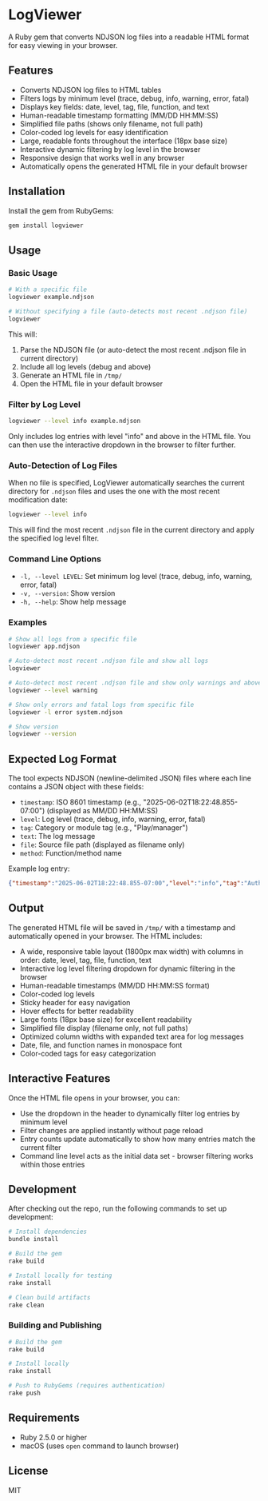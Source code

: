 # LogViewer

A Ruby gem that converts NDJSON log files into a readable HTML format for easy viewing in your browser.

## Features

- Converts NDJSON log files to HTML tables
- Filters logs by minimum level (trace, debug, info, warning, error, fatal)
- Displays key fields: date, level, tag, file, function, and text
- Human-readable timestamp formatting (MM/DD HH:MM:SS)
- Simplified file paths (shows only filename, not full path)
- Color-coded log levels for easy identification
- Large, readable fonts throughout the interface (18px base size)
- Interactive dynamic filtering by log level in the browser
- Responsive design that works well in any browser
- Automatically opens the generated HTML file in your default browser

## Installation

Install the gem from RubyGems:

```bash
gem install logviewer
```

## Usage

### Basic Usage

```bash
# With a specific file
logviewer example.ndjson

# Without specifying a file (auto-detects most recent .ndjson file)
logviewer
```

This will:
1. Parse the NDJSON file (or auto-detect the most recent .ndjson file in current directory)
2. Include all log levels (debug and above)
3. Generate an HTML file in `/tmp/`
4. Open the HTML file in your default browser

### Filter by Log Level

```bash
logviewer --level info example.ndjson
```

Only includes log entries with level "info" and above in the HTML file. You can then use the interactive dropdown in the browser to filter further.

### Auto-Detection of Log Files

When no file is specified, LogViewer automatically searches the current directory for `.ndjson` files and uses the one with the most recent modification date:

```bash
logviewer --level info
```

This will find the most recent `.ndjson` file in the current directory and apply the specified log level filter.

### Command Line Options

- `-l, --level LEVEL`: Set minimum log level (trace, debug, info, warning, error, fatal)
- `-v, --version`: Show version
- `-h, --help`: Show help message

### Examples

```bash
# Show all logs from a specific file
logviewer app.ndjson

# Auto-detect most recent .ndjson file and show all logs
logviewer

# Auto-detect most recent .ndjson file and show only warnings and above
logviewer --level warning

# Show only errors and fatal logs from specific file
logviewer -l error system.ndjson

# Show version
logviewer --version
```

## Expected Log Format

The tool expects NDJSON (newline-delimited JSON) files where each line contains a JSON object with these fields:

- `timestamp`: ISO 8601 timestamp (e.g., "2025-06-02T18:22:48.855-07:00") (displayed as MM/DD HH:MM:SS)
- `level`: Log level (trace, debug, info, warning, error, fatal)
- `tag`: Category or module tag (e.g., "Play/manager")
- `text`: The log message
- `file`: Source file path (displayed as filename only)
- `method`: Function/method name

Example log entry:
```json
{"timestamp":"2025-06-02T18:22:48.855-07:00","level":"info","tag":"Auth/manager","text":"User logged in successfully","file":"auth.rb","method":"login"}
```

## Output

The generated HTML file will be saved in `/tmp/` with a timestamp and automatically opened in your browser. The HTML includes:

- A wide, responsive table layout (1800px max width) with columns in order: date, level, tag, file, function, text
- Interactive log level filtering dropdown for dynamic filtering in the browser
- Human-readable timestamps (MM/DD HH:MM:SS format)
- Color-coded log levels
- Sticky header for easy navigation
- Hover effects for better readability
- Large fonts (18px base size) for excellent readability
- Simplified file display (filename only, not full paths)
- Optimized column widths with expanded text area for log messages
- Date, file, and function names in monospace font
- Color-coded tags for easy categorization

## Interactive Features

Once the HTML file opens in your browser, you can:
- Use the dropdown in the header to dynamically filter log entries by minimum level
- Filter changes are applied instantly without page reload
- Entry counts update automatically to show how many entries match the current filter
- Command line level acts as the initial data set - browser filtering works within those entries

## Development

After checking out the repo, run the following commands to set up development:

```bash
# Install dependencies
bundle install

# Build the gem
rake build

# Install locally for testing
rake install

# Clean build artifacts
rake clean
```

### Building and Publishing

```bash
# Build the gem
rake build

# Install locally
rake install

# Push to RubyGems (requires authentication)
rake push
```

## Requirements

- Ruby 2.5.0 or higher
- macOS (uses `open` command to launch browser)

## License

MIT